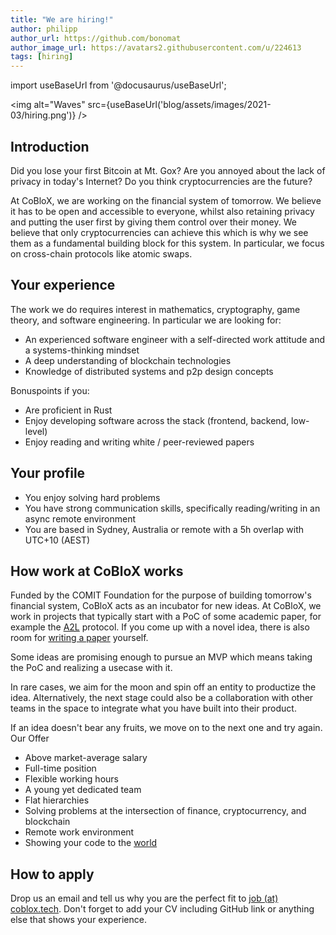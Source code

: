 ```yaml
---
title: "We are hiring!"
author: philipp
author_url: https://github.com/bonomat
author_image_url: https://avatars2.githubusercontent.com/u/224613
tags: [hiring]
---
```


import useBaseUrl from '@docusaurus/useBaseUrl';

<img alt="Waves" src={useBaseUrl('blog/assets/images/2021-03/hiring.png')} />

## Introduction

Did you lose your first Bitcoin at Mt. Gox? Are you annoyed about the lack of privacy in today's Internet? Do you think cryptocurrencies are the future?

At CoBloX, we are working on the financial system of tomorrow. We believe it has to be open and accessible to everyone, whilst also retaining privacy and putting the user first by giving them control over their money. We believe that only cryptocurrencies can achieve this which is why we see them as a fundamental building block for this system. In particular, we focus on cross-chain protocols like atomic swaps.

<!--truncate-->

## Your experience

The work we do requires interest in mathematics, cryptography, game theory, and software engineering. In particular we are looking for:

- An experienced software engineer with a self-directed work attitude and a systems-thinking mindset
- A deep understanding of blockchain technologies
- Knowledge of distributed systems and p2p design concepts

Bonuspoints if you:

- Are proficient in Rust
- Enjoy developing software across the stack (frontend, backend, low-level)
- Enjoy reading and writing white / peer-reviewed papers

## Your profile

- You enjoy solving hard problems
- You have strong communication skills, specifically reading/writing in an async remote environment
- You are based in Sydney, Australia or remote with a 5h overlap with UTC+10 (AEST)

## How work at CoBloX works

Funded by the COMIT Foundation for the purpose of building tomorrow's financial system, CoBloX acts as an incubator for new ideas. At CoBloX, we work in projects that typically start with a PoC of some academic paper, for example the [A2L](https://github.com/comit-network/a2l-poc) protocol. If you come up with a novel idea, there is also room for [writing a paper](https://arxiv.org/abs/2101.12332) yourself.

Some ideas are promising enough to pursue an MVP which means taking the PoC and realizing a usecase with it.

In rare cases, we aim for the moon and spin off an entity to productize the idea. Alternatively, the next stage could also be a collaboration with other teams in the space to integrate what you have built into their product.

If an idea doesn't bear any fruits, we move on to the next one and try again.
Our Offer

- Above market-average salary
- Full-time position
- Flexible working hours
- A young yet dedicated team
- Flat hierarchies
- Solving problems at the intersection of finance, cryptocurrency, and blockchain
- Remote work environment
- Showing your code to the [world](https://github.com/comit-network)

## How to apply

Drop us an email and tell us why you are the perfect fit to [job (at) coblox.tech](mailto:job@coblox.tech). Don't forget to add your CV including GitHub link or anything else that shows your experience.
